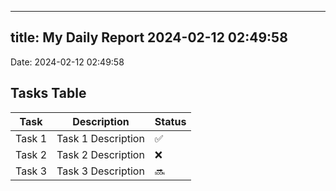 
---
title: My Daily Report 2024-02-12 02:49:58
---

Date: 2024-02-12 02:49:58

## Tasks Table

| Task | Description | Status |
|------|-------------|--------|
| Task 1 | Task 1 Description | ✅ |
| Task 2 | Task 2 Description | ❌ |
| Task 3 | Task 3 Description | 🔜 |
